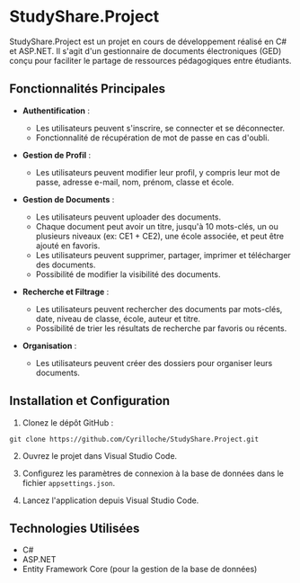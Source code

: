 # StudyShare.Project

StudyShare.Project est un projet en cours de développement réalisé en C# et ASP.NET. Il s'agit d'un gestionnaire de documents électroniques (GED) conçu pour faciliter le partage de ressources pédagogiques entre étudiants.

## Fonctionnalités Principales

- **Authentification** :
  - Les utilisateurs peuvent s'inscrire, se connecter et se déconnecter.
  - Fonctionnalité de récupération de mot de passe en cas d'oubli.

- **Gestion de Profil** :
  - Les utilisateurs peuvent modifier leur profil, y compris leur mot de passe, adresse e-mail, nom, prénom, classe et école.

- **Gestion de Documents** :
  - Les utilisateurs peuvent uploader des documents.
  - Chaque document peut avoir un titre, jusqu'à 10 mots-clés, un ou plusieurs niveaux (ex: CE1 + CE2), une école associée, et peut être ajouté en favoris.
  - Les utilisateurs peuvent supprimer, partager, imprimer et télécharger des documents.
  - Possibilité de modifier la visibilité des documents.

- **Recherche et Filtrage** :
  - Les utilisateurs peuvent rechercher des documents par mots-clés, date, niveau de classe, école, auteur et titre.
  - Possibilité de trier les résultats de recherche par favoris ou récents.

- **Organisation** :
  - Les utilisateurs peuvent créer des dossiers pour organiser leurs documents.

## Installation et Configuration

1. Clonez le dépôt GitHub :

``` git clone https://github.com/Cyrilloche/StudyShare.Project.git ```

2. Ouvrez le projet dans Visual Studio Code.

3. Configurez les paramètres de connexion à la base de données dans le fichier `appsettings.json`.

4. Lancez l'application depuis Visual Studio Code.

## Technologies Utilisées

- C#
- ASP.NET
- Entity Framework Core (pour la gestion de la base de données)


